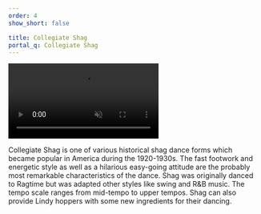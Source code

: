 ```yaml
---
order: 4
show_short: false

title: Collegiate Shag
portal_q: Collegiate Shag
---
```


<a href="https://www.youtube.com/watch?v=i97J1c943LY" target="_blank" class="article-media">
	<video playsinline autoplay muted loop>
		<source alt="{{ site.title }}" src="{{ site.urlvid }}shag.webm" type="video/webm" />
	</video>
</a>

Collegiate Shag is one of various historical shag dance forms which became popular in America during the 1920-1930s. The fast footwork and energetic style as well as a hilarious easy-going attitude are the probably most remarkable characteristics of the dance. Shag was originally danced to Ragtime but was adapted other styles like swing and R&B music. The tempo scale ranges from mid-tempo to upper tempos. Shag can also provide Lindy hoppers with some new ingredients for their dancing.
